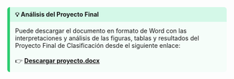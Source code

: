 <div style="border-left: 6px solid #2ecc71; border-radius: 6px; overflow: hidden;">
  <div style="background-color: #d4f8e8; padding: 8px 12px;">
    <strong>💡 Análisis del Proyecto Final</strong>
  </div>
  <div style="background-color: #f5fdf9; padding: 12px;">
    Puede descargar el documento en formato de Word con las interpretaciones y análisis de las figuras, tablas y resultados del Proyecto Final de Clasificación desde el siguiente enlace:<br><br>
    👉 <a href="https://github.com/jefryllerena/Proyecto_Final_Clasificacion/raw/main/docs2/proyecto.docx" target="_blank"><strong>Descargar proyecto.docx</strong></a>
  </div>
</div>